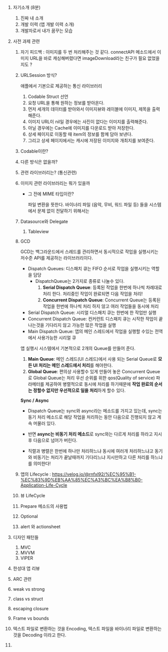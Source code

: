 1. 자기소개 (8분)

   1. 진짜 내 소개
   2. 개발 이력 (앱 개발 이력 소개)
   3. 개발자로서 내가 꿈꾸는 모습

2. 사전 과제 관련

   1. 자기 피드백 : 이미지를 두 번 처리해주는 것 같다. connectAPI 메소드에서 이미지 URL을 바로 캐싱해버렸다면 imageDownload라는 친구가 필요 없었을지도 ? 

   2. URLSession 방식?

      애플에서 기본으로 제공하는 통신 라이브러리

      1. Codable Struct 선언
      2. 요청 URL을 통해 원하는 정보를 받아온다. 
      3. 먼저 세개의 데이터를 받아와서 이미지뷰와 레이블에 이미지, 제목을 출력해준다. 
      4. 이미지 URL이 nil일 경우에는 사진이 없다는 이미지를 출력해준다. 
      5. 아닐 경우에는 Cache에 이미지를 다운로드 받아 저장한다.
      6. 상세 페이지로 이동할 때 item의 정보를 함께 담아 보낸다.
      7. 그리고 상세 페이지에서는 캐시에 저장된 이미지와 개최지를 보여준다.

   3. Codable이란? 

      

   4. 다른 방식은 없을까?

      

   5. 관련 라이브러리는? (통신관련)

      

   6. 이미지 관련 라이브러리는 뭐가 있을까

      - 그 전에 MIME 타입이란? 

        파일 변환을 뜻한다. 바이너리 파일 (음악, 무비, 워드 파일 등) 들을 시스템에서 문제 없이 전달하기 위해서는 

   7. Datasource와 Delegate

      1. Tableview

         

   8. GCD

      GCD는 백그라운드에서 스레드를 관리하면서 동시적으로 작업을 실행시키는 저수준 API를 제공하는 라이브러리이다.

      - Dispatch Queues: 디스패치 큐는 FIFO 순서로 작업을 실행시키는 역할을 담당
        - DispatchQueue는 2가지로 종류로 나눌수 있다.
          1. **Serial Dispatch Queue**: 등록된 작업을 한번에 하나씩 차례대로 처리 한다. 처리중인 작업이 완료되면 다음 작업을 처리!
          2. **Concurrent Dispatch Queue**: Concurrent Queue는 등록된 작업을 한번에 하나씩 처리 하지 않고 여러 작업들을 동시에 처리
      - Serial Dispatch Queue: 시리얼 디스패치 큐는 한번에 한 작업만 실행
      - Concurrent Dispatch Queue: 컨커런트 디스패치 큐는 시작한 작업이 끝나는것을 기다리지 않고 가능한 많은 작업을 실행
      - Main Dispatch Queue: 앱의 메인 스레드에서 작업을 실행할 수있는 전역에서 사용가능한 시리얼 큐

      앱 실행시 시스템에서 기본적으로 2개의 Queue를 만들어 준다.

      1. **Main Queue**: 메인 스레드(UI 스레드)에서 사용 되는 Serial Queue로 **모든 UI 처리는 메인 스레드에서 처리**를 해야한다.
      2. **Global Queue**: 편의상 사용할수 있게 만들어 놓은 Concurrent Queue로 Global Queue는 처리 우선 순위를 위한 qos(Quality of service) 파라메터를 제공하여 병렬적으로 동시에 처리를 하기때문에 **작업 완료의 순서는 정할수 없지만 우선적으로 일을 처리**하게 할수 있다.

      **Sync / Async**

      - Dispatch Queue는 sync와 async라는 메소드를 가지고 있는데, sync는 동기 처리 메소드로 해당 작업을 처리하는 동안 다음으로 진행되지 않고 계속 머물러 있다.
      - 반면 **async는 비동기 처리 메소드**로 sync와는 다르게 처리를 하라고 지시후 다음으로 넘어가 버린다.

      - 직렬과 병렬은 한번에 하나만 처리하느냐 동시에 여러개 처리하느냐고 동기와 비동기는 처리가 끝날때까지 기다리느냐 지시만하고 다른 처리를 하느냐를 의미한다!

   9. 앱의 Lifecycle : https://velog.io/@rnfxl92/%EC%95%B1-%EC%83%9D%EB%AA%85%EC%A3%BC%EA%B8%B0-Application-Life-Cycle

   10. 뷰 LifeCycle

   11. Prepare 메소드의 사용법

   12. Optional

   13. alert 와 actionsheet

3. 디자인 패턴들

   1. MVC
   2. MVVM
   3. VIPER

4. 한성대 앱 리뷰

5. ARC 관련

6. weak vs strong 

7. class vs struct

8. escaping closure

9. Frame vs bounds

10. 텍스트 파일로 변환하는 것을 Encoding, 텍스트 파일을 바이너리 파일로 변환하는 것을 Decoding 이라고 한다. 

11. 


